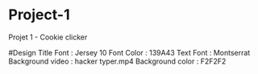 # Project-1
Projet 1 - Cookie clicker

#Design
Title Font : Jersey 10
Font Color : 139A43
Text Font : Montserrat
Background video : hacker typer.mp4
Background color : F2F2F2
